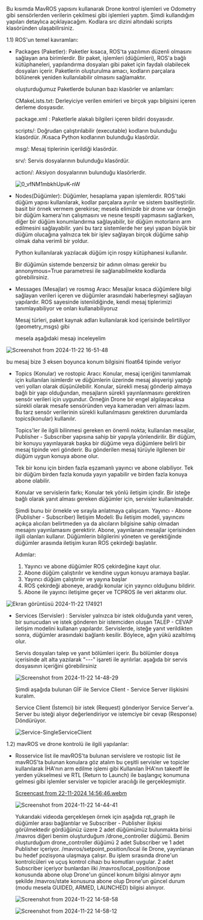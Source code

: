 Bu kısımda  MavROS yapısını kullanarak Drone kontrol işlemleri ve Odometry gibi sensörlerden verilerin çekilmesi gibi işlemleri yaptım. Şimdi kullandığım yapıları detaylıca açıklayacağım.
Kodlara src dizini altındaki scripts klasöründen ulaşabilirsiniz.

1.1) ROS'un temel kavramları:
- Packages (Paketler):
  Paketler kısaca, ROS'ta yazılımın düzenli olmasını sağlayan ana birimlerdir. Bir paket, işlemleri (düğümleri), ROS'a bağlı kütüphaneleri, yapılandırma dosyaları gibi paket için faydalı olabilecek dosyaları
  içerir. Paketlerin oluşturulma amacı, kodların parçalara bölünerek yeniden kullanılabilir olmasını sağlamaktır.



  oluşturduğumuz Paketlerde  bulunan bazı klasörler ve anlamları:

  CMakeLists.txt: Derleyiciye verilen emirleri ve birçok yapı bilgisini içeren derleme dosyasıdır.

  package.xml : Paketlerle alakalı bilgileri içeren bildiri dosyasıdır.

  scripts/: Doğrudan çalıştırılabilir (executable) kodların bulunduğu klasördür. /Kısaca Python kodlarının bulunduğu klasördür.

  msg/: Mesaj tiplerinin içerildiği klasördür.

  srv/: Servis dosyalarının bulunduğu klasördür.

  action/: Aksiyon dosyalarının bulunduğu klasörlerdir.

  ![0_vfNM1mbkhUpvK-nW](https://github.com/user-attachments/assets/20b30845-b81a-4776-9bef-bace725eff6a)


- Nodes(Düğümler):
  Düğümler, hesaplama yapan işlemlerdir. ROS'taki düğüm yapısı kullanılarak, kodlar parçalara ayrılır ve sistem basitleştirilir.
  basit bir örnek vermem gerekirse; mesela elimizde bir drone var örneğin bir düğüm kamera'nın çalışmasını ve nesne tespiti yapmasını sağlarken, diğer bir düğüm konumlandırma sağlayabilir, bir düğüm motorların arm edilmesini sağlayabilir.
  yani bu tarz sistemlerde her şeyi yapan büyük bir düğüm olucağına yalnızca tek bir işlev sağlayan birçok düğüme sahip olmak daha verimli bir yoldur.

  Python kullanılarak yazılacak düğüm için rospy kütüphanesi kullanılır.

  Bir düğümün sistemde benzersiz bir adının olması gerekir bu annonymous=True parametresi ile sağlanabilmekte kodlarda görebilirsiniz.



- Messages (Mesajlar) ve rosmsg Aracı:
  Mesajlar kısaca düğümlere bilgi sağlayan verileri içeren ve düğümler arasındaki haberleşmeyi sağlayan yapılardır.
  ROS sayesinde istenildiğinde, kendi mesaj tiplerimizi tanımlayabiliyor ve onları kullanabiliyoruz

  Mesaj türleri, paket kaynak adları kullanılarak kod içerisinde belirtiliyor (geometry_msgs) gibi
  
  mesela aşağıdaki mesajı inceleyelim
  
![Screenshot from 2024-11-22 16-51-48](https://github.com/user-attachments/assets/74e717a7-b88c-45a4-bd81-94ecc0295fa6)

  bu mesaj bize 3 eksen boyunca konum bilgisini float64 tipinde veriyor


- Topics (Konular) ve rostopic Aracı:
  Konular, mesaj içeriğini tanımlamak için kullanılan isimlerdir ve düğümlerin üzerinde mesaj alışverişi yaptığı veri yolları olarak düşünülebilir.
  Konular, sürekli mesaj gönderip almaya bağlı bir yapı olduğundan, mesajların sürekli yayınlanmasını gerektiren sensör verileri için uygundur. Örneğin Drone bir engel algılayacaksa sürekli olarak mesafe sensöründen veya kameradan
  veri alması lazım. Bu tarz sensör verilerinin sürekli kullanılmasını gerektiren durumlarda topics(konular) kullanılır.

  Topics'ler ile ilgili bilinmesi gereken en önemli nokta; kullanılan mesajlar, Publisher - Subscriber yapısına sahip bir yapıyla yönlendirilir. Bir düğüm, bir konuyu yayınlayarak başka bir düğüme veya düğümlere belirli bir mesaj tipinde veri
  gönderir. Bu gönderilen mesaj türüyle ilgilenen bir düğüm uygun konuya abone olur.

  
  Tek bir konu için birden fazla eşzamanlı yayıncı ve abone olabiliyor. Tek bir düğüm birden fazla konuda yayın yapabilir ve birden fazla konuya abone olabilir.

  Konular ve servislerin farkı; Konular tek yönlü iletişim içindir. Bir isteğe bağlı olarak yanıt alması gereken düğümler için, servisler kullanılmalıdır.


  Şimdi bunu bir örnekle ve sırayla anlatmaya çalışıcam.
  Yayıncı - Abone (Publisher - Subscriber) İletişim Modeli: Bu iletişim modeli, yayıncını açıkça alıcıları belirtmeden ya da  alıcıların bilgisine sahip olmadan mesajını yayınlamasını gerektirir.
  Abone, yayınlanan mesajlar içerisinden ilgili olanları kullanır. Düğümlerin bilgilerini yöneten ve gerektiğinde düğümler arasında iletişim kuran ROS çekirdeği başlatılır.

  Adımlar:
  1) Yayıncı ve abone düğümler ROS çekirdeğine kayıt olur.
  2) Abone düğüm çalıştırılır ve kendine uygun konuyu aramaya başlar.
  3) Yayıncı düğüm çalıştırılır ve yayına başlar
  4) ROS çekirdeği aboneye, aradığı konular için yayıncı olduğunu bildirir.
  5) Abone ile yayıncı iletişime geçer ve TCPROS ile veri aktarımı olur.
  
  
![Ekran görüntüsü 2024-11-22 174921](https://github.com/user-attachments/assets/1223dfc7-ba2e-4deb-8de8-3509ab6ea459)




- Services (Servisler) :
  Servisler yalnızca bir istek olduğunda yanıt veren, bir sunucudan ve istek gönderen bir istemciden oluşan TALEP - CEVAP iletişim modelini kullanan yapılardır.
  Servislerde, isteğe yanıt verildikten sonra, düğümler arasındaki bağlantı kesilir. Böylece, ağın yükü azaltılmış olur.

  Servis dosyaları talep ve yanıt bölümleri içerir. Bu bölümler dosya içerisinde alt alta yazılarak "---" işareti ile ayrılırlar. aşağıda bir servis dosyasının içeriğini görebilirsiniz

  ![Screenshot from 2024-11-22 14-48-29](https://github.com/user-attachments/assets/3a49e943-9799-4152-9534-d542212fc5b0)

  Şimdi aşağıda bulunan GİF ile Service Client - Service Server ilişkisini kuralım.

  Service Client (İstemci) bir istek (Request) gönderiyor  Service Server'a. Server bu isteği alıyor değerlendiriyor ve istemciye bir cevap (Response) Döndürüyor.
  

  ![Service-SingleServiceClient](https://github.com/user-attachments/assets/9387db63-5f1d-47bc-94a2-eebd7407aedc)


1.2) mavROS ve drone kontrolü ile ilgili yapılanlar:

 - Rosservice list ile mavROS'ta bulunan servislere ve rostopic list ile mavROS'ta bulunan konulara göz atalım bu çeşitli servisler ve topicler kullanılarak İHA'nın arm edilme
   işlemi gibi Kullanılan İHA'nın takeoff ile yerden yükselmesi ve RTL (Return to Launch) ile başlangıç konumuna gelmesi gibi işlemler servisler ve topicler aracılığı ile gerçekleşmiştir.

   [Screencast from 22-11-2024 14:56:46.webm](https://github.com/user-attachments/assets/3fc5c39d-dd92-43d7-9690-8820d56dcc8d)


   ![Screenshot from 2024-11-22 14-44-41](https://github.com/user-attachments/assets/47cc68ab-98f9-4da3-ad8b-40841b4e7af1)





   Yukarıdaki videoda gerçekleşen örnek için aşağıda rqt_graph ile  düğümler arası bağlantılar ve Subscriber - Publisher ilişkisi görülmektedir
   gördüğünüz üzere 2 adet düğümümüz bulunmakta birisi /mavros diğeri benim oluşturduğum /drone_controller düğümü. Benim oluşturduğum drone_controller düğümü
   2 adet Subscriber ve 1 adet Publisher içeriyor. /mavros/setpoint_position/local ile Drone, yayınlanan bu hedef pozisyona ulaşmaya çalışır. Bu işlem sırasında drone'un kontrolcüleri ve uçuş kontrol cihazı bu komutları uygular. 2 adet Subscriber içeriyor bunlardan ilki /mavros/local_position/pose konusunda abone olup Drone'un güncel konum bilgisi alınıyor aynı şekilde /mavros/state konusuna abone olup Drone'un güncel durum (modu mesela GUIDED, ARMED, LAUNCHED) bilgisi alınıyor.
   

   ![Screenshot from 2024-11-22 14-58-58](https://github.com/user-attachments/assets/85b3c743-c929-422f-867a-82d10ccbf1bb)



   ![Screenshot from 2024-11-22 14-58-12](https://github.com/user-attachments/assets/46f4b8de-12c2-4383-b412-4769e79bd4e3)




  


  



  
  
  
  
  
  

